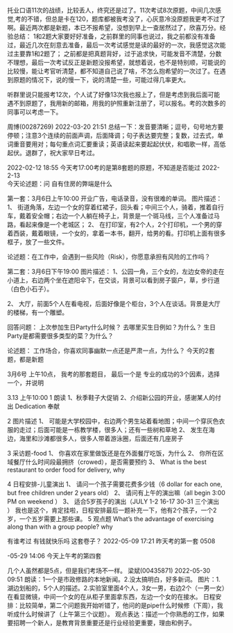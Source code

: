 托业口语11次的战绩，比较丢人，终究还是过了。11次考试8次原题，中间几次感觉,考的不错，但总是卡在120，题库都被我考没了，心灰意冷没原题我更考不过了啊。最近两次都是新题，本已不报希望，没想到早上一查居然过了，欣喜万分。经验总结：
1和2题大家要好好准备，之前群里的同事也说过，我之前都没有准备过，最近几次在刻意去准备，最后一次考试感觉是读的最好的一次，我感觉这次能过主要靠1和2题了；
之前都是把真题背好，过于追求快，可能发音不清楚，分数不理想，最后一次考试反正是新题没报希望，就想着说，也不是特别顺，可能说的比较慢，能让考官听清楚，都不知道自己说了啥，不怎么抱希望的一次过了。在遇到原题的情况下，说的慢一下，说的清楚一些，可能过得几率更大。

听群里说只能报考12次，个人试了好像13次我也报上了，但是考虑到我后面可能遇不到原题了，我用新的邮箱，用我的护照重新注册了，可以报名。考的次数多的同事可以考虑一下。

周博(00287269) 2022-03-20 21:51
总结一下：发音要清晰；逗号，句号地方要停顿；注意3个连续的前面声调，后面降调；句子表达要完整；复数，过去式，单词重音要用对；每句重点词汇要重读；英语读起来要起起伏伏，和唱歌一样，高低起伏。退群了，祝大家早日考过。


 2022-02-12 18:55
今天考17:00考的是第8套题的原题，不知道是否能过
2022-2-13  
今天论述题：问 自有住房的弊端是什么  



第一套：3月6日上午10:00
开业广告，电话录音，没有很难的单词。
图片描述：
1、	街道角落，左边一个女的穿着红裙子，回头看；中间三个人，骑着，推着自行车，戴着安全帽；右边一个人躺在椅子上，背景是一个斑马线，三个人准备过马路，看起来像是一个老城区；
2、	在打印室，有2个人，2个打印机，一个男的穿着西装，戴着眼镜，一个女的，拿着一本书，翻开，给男的看。打印机上面有很多框子，放了一些文件。

论述题：在工作中，会遇到一些风险（Risk），你愿意承担有风险的工作吗？

第二套：3月6日下午19:00
图片描述：
1、公园一角，三个女的，左边女帝的走在小道上，右边两个坐在遮阳伞下，在交谈，背景可以看到房子窗户，草，步行道（白色小石子）。

2、	大厅，前面5个人在看电视，后面好像是个柜台，3个人在谈话。背景是大厅的楼梯，有一个雕塑。

回答问题：
上次参加生日Party什么时候？
去哪里买生日例如？为什么？
生日Party是都需要很多类型的菜？为什么？

论述题：
工作场合，你喜欢同事幽默一点还是严肃一点，为什么？
今天的2套题，都是新题


3月6号 上午10点， 我考的那套题目， 最后一个是 专业的成功的3个因素，选择一个，并说明

3.13 上午10:00
1	 朗读
1、秋季鞋子大促销
2、介绍新公园的开业，感谢某人的付出 Dedication 奉献

2	图片描述
1、	可能是大学校园中，右边两个男生站着看地图；中间一个穿灰色衣服的走过；后面可能是一栋教学楼，很多人；还有一些树和草地
2、	发生在海边，海里和沙滩都很多人，很多人带着游泳圈，后面还有几座房子

3	采访题-food
1、	你喜欢在家里做饭还是在外面餐厅吃饭，为什么
2、	你所在区域餐厅什么时间段最拥挤（crowed），是否需要预约
3、	What is the best restaurant to order food for delivery, why

4	日程安排-儿童演出
1、	请问一个孩子需要花费多少钱（6 dollar for each one, but free children under 2 years old）
2、	请问有上午的演出嘛（all begin 3:00 PM on weekend ）
3、	适合5岁孩子的演出（JULY 1-2 16-17 30-31 三个演出 ）
我也是这个，肯定挂啦，日程安排最后一题补充一下，他有2个孩子，一个2岁，一个五岁需要上那些课。
5	观点题
What’s the advantage of exercising along than with a group people? why

有谁考过 
有钱就快乐吗 这套卷子？
 2022-05-09 17:21
昨天考的第一套  0508

-05-29 14:06
今天上午考的第四套

几个人虽然都是5点，但是我们考场不一样。
梁斌(00435871) 2022-05-30 09:51
朗读：1一个是市政修路的本地新闻。2.没太搞明白，好多新词。
图片：1.湖边划船的，5个人的描述。2.实验室里面4个人，3女一男，右边2个（一男一女）在看显微镜，中间一个女的在从柜子里面拿东西，左边一个女的在接水。
日程安排：比较简单，第二个问题我开始听错了，他问的是pipe什么时候修（下周），我听成什么时候讲了（上午第三个议题）。
观点表达：描述一个你熟悉的工作，如果要招聘一个新人，是教育背景重要还是行业经验更重要，理由和例子。
